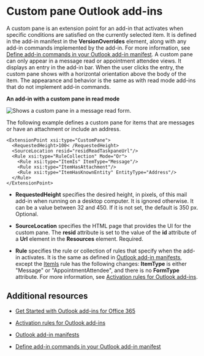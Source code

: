 
# Custom pane Outlook add-ins

A custom pane is an extension point for an add-in that activates when specific conditions are satisfied on the currently selected item. It is defined in the add-in manifest in the  **VersionOverrides** element, along with any add-in commands implemented by the add-in. For more information, see [Define add-in commands in your Outlook add-in manifest](../outlook/manifests/define-add-in-commands.md).
A custom pane can only appear in a message read or appointment attendee views. It displays an entry in the add-in bar. When the user clicks the entry, the custom pane shows with a horizontal orientation above the body of the item. The appearance and behavior is the same as with read mode add-ins that do not implement add-in commands.

**An add-in with a custom pane in read mode**

![Shows a custom pane in a message read form.](../../images/c585ab0a-6c33-42d0-a20f-5deb8b54f480.png)

The following example defines a custom pane for items that are messages or have an attachment or include an address. 



```
<ExtensionPoint xsi:type="CustomPane">
  <RequestedHeight>100< /RequestedHeight> 
  <SourceLocation resid="residReadTaskpaneUrl"/>
  <Rule xsi:type="RuleCollection" Mode="Or">
    <Rule xsi:type="ItemIs" ItemType="Message"/>
    <Rule xsi:type="ItemHasAttachment"/>
    <Rule xsi:type="ItemHasKnownEntity" EntityType="Address"/>
  </Rule>
</ExtensionPoint>
```



-  **RequestedHeight** specifies the desired height, in pixels, of this mail add-in when running on a desktop computer. It is ignored otherwise. It can be a value between 32 and 450. If it is not set, the default is 350 px. Optional.
    
-  **SourceLocation** specifies the HTML page that provides the UI for the custom pane. The **resid** attribute is set to the value of the **id** attribute of a **Url** element in the **Resources** element. Required.
    
-  **Rule** specifies the rule or collection of rules that specify when the add-in activates. It is the same as defined in [Outlook add-in manifests](../outlook/manifests/manifests.md), except the [ItemIs](http://msdn.microsoft.com/en-us/library/f7dac4a3-1574-9671-1eda-47f092390669%28Office.15%29.aspx) rule has the following changes: **ItemType** is either "Message" or "AppointmentAttendee", and there is no **FormType** attribute. For more information, see [Activation rules for Outlook add-ins](../outlook/manifests/activation-rules.md).
    

## Additional resources



- [Get Started with Outlook add-ins for Office 365](https://dev.outlook.com/MailAppsGettingStarted/GetStarted.aspx)
    
- [Activation rules for Outlook add-ins](../outlook/manifests/activation-rules.md)
    
- [Outlook add-in manifests](../outlook/manifests/manifests.md)
    
- [Define add-in commands in your Outlook add-in manifest](../outlook/manifests/define-add-in-commands.md)
    
